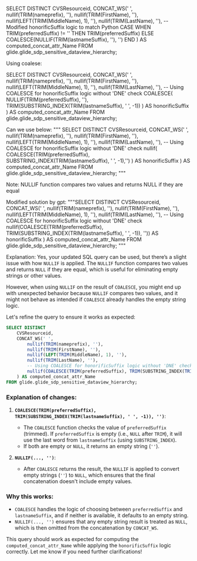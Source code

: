SELECT DISTINCT 
    CVSResourceid,
    CONCAT_WS(' ',
        nullif(TRIM(nameprefix), ''),
        nullif(TRIM(FirstName), ''),
        nullif(LEFT(TRIM(MiddleName), 1), ''),
        nullif(TRIM(LastName), ''),
        -- Modified honorificSuffix logic to match Python
        CASE
            WHEN TRIM(preferredSuffix) != '' THEN TRIM(preferredSuffix)
            ELSE COALESCE(NULLIF(TRIM(lastnameSuffix), ''), '')
        END
    ) AS computed_concat_attr_Name
FROM glide.glide_sdp_sensitive_dataview_hierarchy;

Using coalese:

SELECT DISTINCT 
    CVSResourceid,
    CONCAT_WS(' ',
        nullif(TRIM(nameprefix), ''),
        nullif(TRIM(FirstName), ''),
        nullif(LEFT(TRIM(MiddleName), 1), ''),
        nullif(TRIM(LastName), ''),
        -- Using COALESCE for honorificSuffix logic without 'DNE' check
        COALESCE(
            NULLIF(TRIM(preferredSuffix), ''),
            TRIM(SUBSTRING_INDEX(TRIM(lastnameSuffix), ' ', -1))
        ) AS honorificSuffix
    ) AS computed_concat_attr_Name
FROM glide.glide_sdp_sensitive_dataview_hierarchy;

Can we use below:
"""
SELECT DISTINCT 
    CVSResourceid,
    CONCAT_WS(' ',
        nullif(TRIM(nameprefix), ''),
        nullif(TRIM(FirstName), ''),
        nullif(LEFT(TRIM(MiddleName), 1), ''),
        nullif(TRIM(LastName), ''),
        -- Using COALESCE for honorificSuffix logic without 'DNE' check
        nullif(
            COALESCE(TRIM(preferredSuffix), SUBSTRING_INDEX(TRIM(lastnameSuffix), ' ', -1),'')
        ) AS honorificSuffix
    ) AS computed_concat_attr_Name
FROM glide.glide_sdp_sensitive_dataview_hierarchy;
"""

Note: NULLIF function compares two values and returns NULL if they are equal

Modified solution by gpt:
"""SELECT DISTINCT 
    CVSResourceid,
    CONCAT_WS(' ',
        nullif(TRIM(nameprefix), ''),
        nullif(TRIM(FirstName), ''),
        nullif(LEFT(TRIM(MiddleName), 1), ''),
        nullif(TRIM(LastName), ''),
        -- Using COALESCE for honorificSuffix logic without 'DNE' check
        nullif(COALESCE(TRIM(preferredSuffix), TRIM(SUBSTRING_INDEX(TRIM(lastnameSuffix), ' ', -1)), '')) AS honorificSuffix
    ) AS computed_concat_attr_Name
FROM glide.glide_sdp_sensitive_dataview_hierarchy;
"""

Explanation:
Yes, your updated SQL query can be used, but there’s a slight issue with how `NULLIF` is applied. The `NULLIF` function compares two values and returns `NULL` if they are equal, which is useful for eliminating empty strings or other values.

However, when using `NULLIF` on the result of `COALESCE`, you might end up with unexpected behavior because `NULLIF` compares two values, and it might not behave as intended if `COALESCE` already handles the empty string logic.

Let's refine the query to ensure it works as expected:

```sql
SELECT DISTINCT 
    CVSResourceid,
    CONCAT_WS(' ',
        nullif(TRIM(nameprefix), ''),
        nullif(TRIM(FirstName), ''),
        nullif(LEFT(TRIM(MiddleName), 1), ''),
        nullif(TRIM(LastName), ''),
        -- Using COALESCE for honorificSuffix logic without 'DNE' check
        nullif(COALESCE(TRIM(preferredSuffix), TRIM(SUBSTRING_INDEX(TRIM(lastnameSuffix), ' ', -1)), '')) AS honorificSuffix
    ) AS computed_concat_attr_Name
FROM glide.glide_sdp_sensitive_dataview_hierarchy;
```

### Explanation of changes:
1. **`COALESCE(TRIM(preferredSuffix), TRIM(SUBSTRING_INDEX(TRIM(lastnameSuffix), ' ', -1)), '')`**:
   - The `COALESCE` function checks the value of `preferredSuffix` (trimmed). If `preferredSuffix` is empty (i.e., `NULL` after `TRIM`), it will use the last word from `lastnameSuffix` (using `SUBSTRING_INDEX`).
   - If both are empty or `NULL`, it returns an empty string (`''`).

2. **`NULLIF(..., '')`**:
   - After `COALESCE` returns the result, the `NULLIF` is applied to convert empty strings (`''`) to `NULL`, which ensures that the final concatenation doesn't include empty values.

### Why this works:
- `COALESCE` handles the logic of choosing between `preferredSuffix` and `lastnameSuffix`, and if neither is available, it defaults to an empty string.
- `NULLIF(..., '')` ensures that any empty string result is treated as `NULL`, which is then omitted from the concatenation by `CONCAT_WS`.

This query should work as expected for computing the `computed_concat_attr_Name` while applying the `honorificSuffix` logic correctly. Let me know if you need further clarifications!
